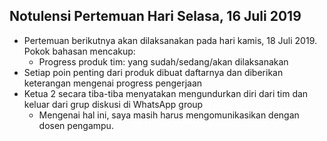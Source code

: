 Notulensi Pertemuan Hari Selasa, 16 Juli 2019
---
* Pertemuan berikutnya akan dilaksanakan pada hari kamis, 18 Juli 2019. Pokok bahasan mencakup:
  * Progress produk tim: yang sudah/sedang/akan dilaksanakan
* Setiap poin penting dari produk dibuat daftarnya dan diberikan keterangan mengenai progress pengerjaan
* Ketua 2 secara tiba-tiba menyatakan mengundurkan diri dari tim dan keluar dari grup diskusi di WhatsApp group
  * Mengenai hal ini, saya masih harus mengomunikasikan dengan dosen pengampu.